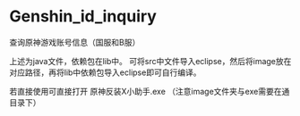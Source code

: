 # Genshin_id_inquiry
查询原神游戏账号信息（国服和B服）

上述为java文件，依赖包在lib中。
可将src中文件导入eclipse，然后将image放在对应路径，再将lib中依赖包导入eclipse即可自行编译。

若直接使用可直接打开 原神反装X小助手.exe （注意image文件夹与exe需要在通目录下）